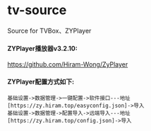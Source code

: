 # tv-source

Source for TVBox、ZYPlayer

#### ZYPlayer播放器v3.2.10:
https://github.com/Hiram-Wong/ZyPlayer

#### ZYPlayer配置方式如下:
```
基础设置->数据管理->一键配置->软件接口---地址[https://zy.hiram.top/easyconfig.json]->导入
基础设置->数据管理->配置导入->远端导入---地址[https://zy.hiram.top/config.json]->导入
```